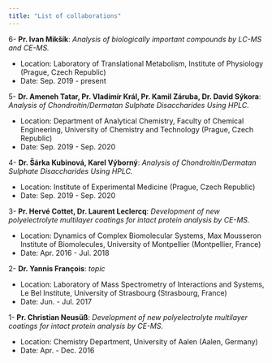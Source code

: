 ```yaml
---
title: "List of collaborations"
---
```


6- **Pr. Ivan Mikšík**: *Analysis of biologically important compounds by LC-MS and CE-MS.*  
* Location: Laboratory of Translational Metabolism, Institute of Physiology (Prague, Czech Republic)  
* Date: Sep. 2019 - present  

5- **Dr. Ameneh Tatar, Pr. Vladimír Král, Pr. Kamil Záruba, Dr. David Sýkora**: *Analysis of Chondroitin/Dermatan Sulphate Disaccharides Using HPLC.*  
* Location: Department of Analytical Chemistry, Faculty of Chemical Engineering, University of Chemistry and Technology (Prague, Czech Republic)  
* Date: Sep. 2019 - Sep. 2020  

4- **Dr. Šárka Kubinová, Karel Výborný**: *Analysis of Chondroitin/Dermatan Sulphate Disaccharides Using HPLC.*  
* Location: Institute of Experimental Medicine (Prague, Czech Republic)  
* Date: Sep. 2019 - Sep. 2020  

3- **Pr. Hervé Cottet, Dr. Laurent Leclercq**: *Development of new polyelectrolyte multilayer coatings for intact protein analysis by CE-MS.*  
* Location: Dynamics of Complex Biomolecular Systems, Max Mousseron Institute of Biomolecules, University of Montpellier (Montpellier, France)  
* Date: Apr. 2016 - Jul. 2018  

2- **Dr. Yannis François**: *topic*  
* Location: Laboratory of Mass Spectrometry of Interactions and Systems, Le Bel Institute, University of Strasbourg (Strasbourg, France)  
* Date: Jun. - Jul. 2017  

1- **Pr. Christian Neusüß**:  *Development of new polyelectrolyte multilayer coatings for intact protein analysis by CE-MS.*  
* Location: Chemistry Department, University of Aalen (Aalen, Germany)
* Date: Apr. - Dec. 2016
